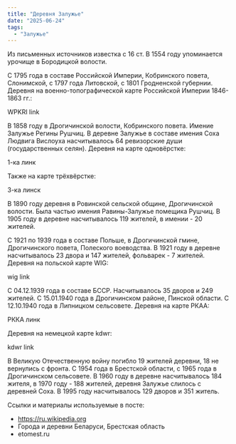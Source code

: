 ```yaml
---
title: "Деревня Залужье"
date: "2025-06-24"
tags: 
  - "Залужье"
---
```


Из письменных источников известка с 16 ст. В 1554 году упоминается урочище в Бородицкой волости. 

С 1795 года в составе Российской Империи, Кобринского повета, Слонимской, с 1797 года Литовской, с 1801 Гродненской губернии. Деревня на военно-топографической карте Российской Империи 1846-1863 гг.:

WPKRI link

В 1858 году в Дрогичинской волости, Кобринского повета. Имение Залужье Регины Рушчиц. В деревне Залужье в составе имения Соха Людвига Вислоуха насчитывалось 64 ревизорские души (государственных селян). Деревня на карте одновёрстке:

1-ка линк

Также на карте трёхвёрстке:

3-ка линск

В 1890 году деревня в Ровинской сельской общине, Дрогичинской волости. Была частью имения Равины-Залужье помещика Рушчиц. В 1905 году в деревне насчитывалось 119 жителей, в имении - 20 жителей. 

С 1921 по 1939 года в составе Польше, в Дрогичинской гмине, Дрогичинского повета, Полеского воеводства. В 1921 году в деревне насчитывалось 23 двора и 147 жителей, фольварек - 7 жителей. Деревня на польской карте WIG:

wig link

С 04.12.1939 года в составе БССР. Насчитывалось 35 дворов и 249 жителей. С 15.01.1940 года в Дрогичинском районе, Пинской области. С 12.10.1940 года в Липницком сельсовете. Деревня на карте РКАА:

РККА линк

Деревня на немецкой карте kdwr:

kdwr link

В Великую Отечественную войну погибло 19 жителей деревни, 18 не вернулись с фронта. С 1954 года в Брестской области, с 1965 года в Дрогичинском сельсовете. В 1960 году в деревне насчитывалось 184 жителя, в 1970 году - 188 жителей, деревня Залужье слилось с деревней Соха. В 1995 году насчитывалось 129 дворов и 351 житель.

Ссылки и материалы используемые в посте:
- https://ru.wikipedia.org
- Города и деревни Беларуси, Брестская область
- etomest.ru

